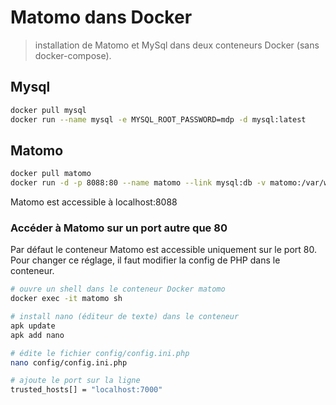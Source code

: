 # Matomo dans Docker

> installation de Matomo et MySql dans deux conteneurs Docker (sans docker-compose).

## Mysql

```bash
docker pull mysql
docker run --name mysql -e MYSQL_ROOT_PASSWORD=mdp -d mysql:latest
```

## Matomo

```bash
docker pull matomo
docker run -d -p 8088:80 --name matomo --link mysql:db -v matomo:/var/www/html matomo
```

Matomo est accessible à localhost:8088

### Accéder à Matomo sur un port autre que 80

Par défaut le conteneur Matomo est accessible uniquement sur le port 80. Pour changer ce réglage, il faut modifier la config de PHP dans le conteneur.

```bash
# ouvre un shell dans le conteneur Docker matomo
docker exec -it matomo sh

# install nano (éditeur de texte) dans le conteneur
apk update
apk add nano

# édite le fichier config/config.ini.php
nano config/config.ini.php

# ajoute le port sur la ligne
trusted_hosts[] = "localhost:7000"
```
